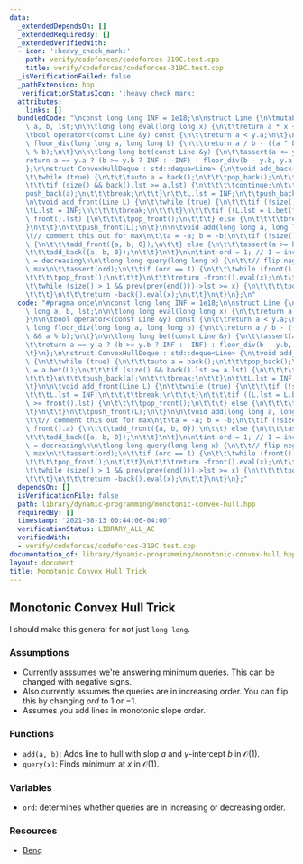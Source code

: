 ```yaml
---
data:
  _extendedDependsOn: []
  _extendedRequiredBy: []
  _extendedVerifiedWith:
  - icon: ':heavy_check_mark:'
    path: verify/codeforces/codeforces-319C.test.cpp
    title: verify/codeforces/codeforces-319C.test.cpp
  _isVerificationFailed: false
  _pathExtension: hpp
  _verificationStatusIcon: ':heavy_check_mark:'
  attributes:
    links: []
  bundledCode: "\nconst long long INF = 1e18;\n\nstruct Line {\n\tmutable long long\
    \ a, b, lst;\n\n\tlong long eval(long long x) {\n\t\treturn a * x + b;\n\t}\n\n\
    \tbool operator<(const Line &y) const {\n\t\treturn a < y.a;\n\t}\n\n\tlong long\
    \ floor_div(long long a, long long b) {\n\t\treturn a / b - ((a ^ b) < 0 && a\
    \ % b);\n\t}\n\n\tlong long bet(const Line &y) {\n\t\tassert(a <= y.a);\n\t\t\
    return a == y.a ? (b >= y.b ? INF : -INF) : floor_div(b - y.b, y.a - a);\n\t}\n\
    };\n\nstruct ConvexHullDeque : std::deque<Line> {\n\tvoid add_back(Line L) {\n\
    \t\twhile (true) {\n\t\t\tauto a = back();\n\t\t\tpop_back();\n\t\t\ta.lst = a.bet(L);\n\
    \t\t\tif (size() && back().lst >= a.lst) {\n\t\t\t\tcontinue;\n\t\t\t}\n\t\t\t\
    push_back(a);\n\t\t\tbreak;\n\t\t}\n\t\tL.lst = INF;\n\t\tpush_back(L);\n\t}\n\
    \n\tvoid add_front(Line L) {\n\t\twhile (true) {\n\t\t\tif (!size()) {\n\t\t\t\
    \tL.lst = INF;\n\t\t\t\tbreak;\n\t\t\t}\n\t\t\tif ((L.lst = L.bet(front())) >=\
    \ front().lst) {\n\t\t\t\tpop_front();\n\t\t\t} else {\n\t\t\t\tbreak;\n\t\t\t\
    }\n\t\t}\n\t\tpush_front(L);\n\t}\n\n\tvoid add(long long a, long long b) {\n\t\
    \t// comment this out for max\n\t\ta = -a; b = -b;\n\t\tif (!size() || a <= front().a)\
    \ {\n\t\t\tadd_front({a, b, 0});\n\t\t} else {\n\t\t\tassert(a >= back().a);\n\
    \t\t\tadd_back({a, b, 0});\n\t\t}\n\t}\n\n\tint ord = 1; // 1 = increasing, -1\
    \ = decreasing\n\n\tlong long query(long long x) {\n\t\t// flip negatives for\
    \ max\n\t\tassert(ord);\n\t\tif (ord == 1) {\n\t\t\twhile (front().lst < x) {\n\
    \t\t\t\tpop_front();\n\t\t\t}\n\t\t\treturn -front().eval(x);\n\t\t} else {\n\t\
    \t\twhile (size() > 1 && prev(prev(end()))->lst >= x) {\n\t\t\t\tpop_back();\n\
    \t\t\t}\n\t\t\treturn -back().eval(x);\n\t\t}\n\t}\n};\n"
  code: "#pragma once\n\nconst long long INF = 1e18;\n\nstruct Line {\n\tmutable long\
    \ long a, b, lst;\n\n\tlong long eval(long long x) {\n\t\treturn a * x + b;\n\t\
    }\n\n\tbool operator<(const Line &y) const {\n\t\treturn a < y.a;\n\t}\n\n\tlong\
    \ long floor_div(long long a, long long b) {\n\t\treturn a / b - ((a ^ b) < 0\
    \ && a % b);\n\t}\n\n\tlong long bet(const Line &y) {\n\t\tassert(a <= y.a);\n\
    \t\treturn a == y.a ? (b >= y.b ? INF : -INF) : floor_div(b - y.b, y.a - a);\n\
    \t}\n};\n\nstruct ConvexHullDeque : std::deque<Line> {\n\tvoid add_back(Line L)\
    \ {\n\t\twhile (true) {\n\t\t\tauto a = back();\n\t\t\tpop_back();\n\t\t\ta.lst\
    \ = a.bet(L);\n\t\t\tif (size() && back().lst >= a.lst) {\n\t\t\t\tcontinue;\n\
    \t\t\t}\n\t\t\tpush_back(a);\n\t\t\tbreak;\n\t\t}\n\t\tL.lst = INF;\n\t\tpush_back(L);\n\
    \t}\n\n\tvoid add_front(Line L) {\n\t\twhile (true) {\n\t\t\tif (!size()) {\n\t\
    \t\t\tL.lst = INF;\n\t\t\t\tbreak;\n\t\t\t}\n\t\t\tif ((L.lst = L.bet(front()))\
    \ >= front().lst) {\n\t\t\t\tpop_front();\n\t\t\t} else {\n\t\t\t\tbreak;\n\t\t\
    \t}\n\t\t}\n\t\tpush_front(L);\n\t}\n\n\tvoid add(long long a, long long b) {\n\
    \t\t// comment this out for max\n\t\ta = -a; b = -b;\n\t\tif (!size() || a <=\
    \ front().a) {\n\t\t\tadd_front({a, b, 0});\n\t\t} else {\n\t\t\tassert(a >= back().a);\n\
    \t\t\tadd_back({a, b, 0});\n\t\t}\n\t}\n\n\tint ord = 1; // 1 = increasing, -1\
    \ = decreasing\n\n\tlong long query(long long x) {\n\t\t// flip negatives for\
    \ max\n\t\tassert(ord);\n\t\tif (ord == 1) {\n\t\t\twhile (front().lst < x) {\n\
    \t\t\t\tpop_front();\n\t\t\t}\n\t\t\treturn -front().eval(x);\n\t\t} else {\n\t\
    \t\twhile (size() > 1 && prev(prev(end()))->lst >= x) {\n\t\t\t\tpop_back();\n\
    \t\t\t}\n\t\t\treturn -back().eval(x);\n\t\t}\n\t}\n};"
  dependsOn: []
  isVerificationFile: false
  path: library/dynamic-programming/monotonic-convex-hull.hpp
  requiredBy: []
  timestamp: '2021-08-13 00:44:06-04:00'
  verificationStatus: LIBRARY_ALL_AC
  verifiedWith:
  - verify/codeforces/codeforces-319C.test.cpp
documentation_of: library/dynamic-programming/monotonic-convex-hull.hpp
layout: document
title: Monotonic Convex Hull Trick
---
```


## Monotonic Convex Hull Trick

I should make this general for not just `long long`. 

### Assumptions
- Currently asssumes we're answering minimum queries. This can be changed with negative signs. 
- Also currently assumes the queries are in increasing order. You can flip this by changing $ord$ to $1$ or $-1$. 
- Assumes you add lines in monotonic slope order. 

### Functions
- `add(a, b)`: Adds line to hull with slop $a$ and $y$-intercept $b$ in $\mathcal O(1)$. 
- `query(x)`: Finds minimum at $x$ in $\mathcal O(1)$. 

### Variables
- `ord`: determines whether queries are in increasing or decreasing order. 

### Resources
- [Benq](https://github.com/bqi343/USACO/blob/4aa96cd195a770c3a7f8977441020036d84b4f24/Implementations/content/data-structures/STL%20(5)/LCDeque.h)